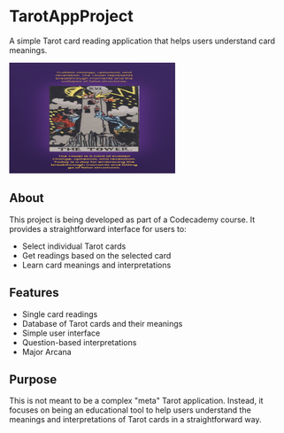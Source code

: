 # TarotAppProject

A simple Tarot card reading application that helps users understand card meanings.

<img src="assets/tarot-site-screenshot.png" alt="Tarot Screenshot" width="300" height="200">

## About

This project is being developed as part of a Codecademy course. It provides a straightforward interface for users to:

- Select individual Tarot cards
- Get readings based on the selected card
- Learn card meanings and interpretations

## Features

- Single card readings
- Database of Tarot cards and their meanings
- Simple user interface
- Question-based interpretations
- Major Arcana

## Purpose

This is not meant to be a complex "meta" Tarot application. Instead, it focuses on being an educational tool to help users understand the meanings and interpretations of Tarot cards in a straightforward way.
